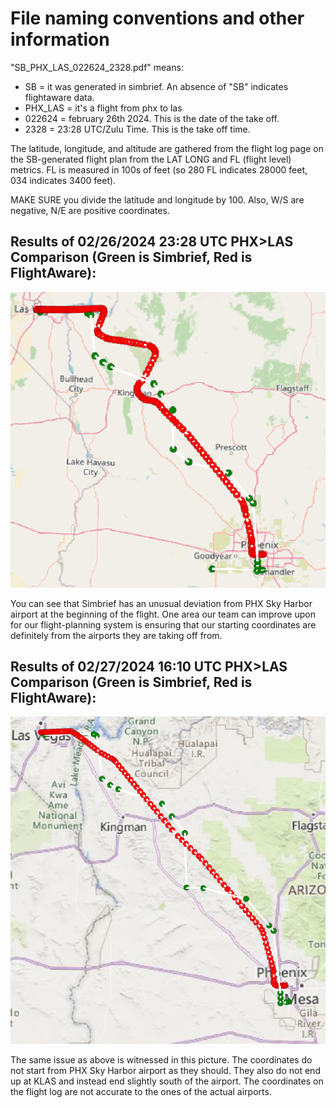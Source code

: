 # File naming conventions and other information

"SB_PHX_LAS_022624_2328.pdf" means:
- SB = it was generated in simbrief. An absence of "SB" indicates flightaware data.
- PHX_LAS = it's a flight from phx to las
- 022624 = february 26th 2024. This is the date of the take off. 
- 2328 = 23:28 UTC/Zulu Time. This is the take off time. 

The latitude, longitude, and altitude are gathered from the flight log page on the SB-generated flight plan from the LAT LONG and FL (flight level) metrics. FL is measured in 100s of feet (so 280 FL indicates 28000 feet, 034 indicates 3400 feet).

MAKE SURE you divide the latitude and longitude by 100. Also, W/S are negative, N/E are positive coordinates.

## Results of 02/26/2024 23:28 UTC PHX>LAS Comparison (Green is Simbrief, Red is FlightAware):
![Comparing February 26th flights](CompResult_PHX_LAS_022624_2328.PNG)

You can see that Simbrief has an unusual deviation from PHX Sky Harbor airport at the beginning of the flight. One area our team can improve upon for our flight-planning system is ensuring that our starting coordinates are definitely from the airports they are taking off from. 

## Results of 02/27/2024 16:10 UTC PHX>LAS Comparison (Green is Simbrief, Red is FlightAware):
![Comparing February 27th 16:10 flights](CompResult_PHX_LAS_022724_1610.PNG)

The same issue as above is witnessed in this picture. The coordinates do not start from PHX Sky Harbor airport as they should. They also do not end up at KLAS and instead end slightly south of the airport. The coordinates on the flight log are not accurate to the ones of the actual airports. 
